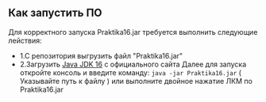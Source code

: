 ## Как запустить ПО
Для корректного запуска Praktika16.jar требуется выполнить следующие лействия:
  + 1.С репозитория выгрузить файл "Praktika16.jar" 
  + 2.Загрузить [Java JDK 16]( https://www.oracle.com/java/technologies/javase-jdk16-downloads.html ) с официального сайта  Далее для запуска откройте консоль и введите команду: `java -jar Praktika16.jar` ( Указывайте путь к файлу ) или выполните двойное нажатие ЛКМ по Praktika16.jar
